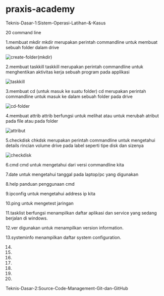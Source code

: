 # praxis-academy

Teknis-Dasar-1:Sistem-Operasi-Latihan-&-Kasus

20 command line

1.membuat mkdir
mkdir merupakan perintah commandline untuk membuat sebuah folder dalam drive

![create-folder(mkdir)](https://user-images.githubusercontent.com/60251611/73122002-14910b80-3fb2-11ea-8747-e184f01bf203.png)

2.membuat taskkill
taskkill merupakan perintah commandline untuk menghentikan aktivitas kerja sebuah program pada applikasi

![taskkill](https://user-images.githubusercontent.com/60251611/73122114-9cc3e080-3fb3-11ea-80cb-6a6309ea8ed1.png)

3.membuat cd (untuk masuk ke suatu folder)
cd merupakan perintah commandline untuk masuk ke dalam sebuah folder pada drive

![cd-folder](https://user-images.githubusercontent.com/60251611/73122257-6b4c1480-3fb5-11ea-92d1-94470da67e39.png)

4.membuat attrib 
attrib berfungsi untuk melihat atau untuk merubah atribut pada file atau pada folder

![attribut](https://user-images.githubusercontent.com/60251611/73122335-13fa7400-3fb6-11ea-9474-0b8913bf5ca5.png)

5.checkdisk
chkdsk merupakan perintah commandline untuk mengetahui details rincian volume drive pada label seperti tipe disk dan
sizenya

![checkdisk](https://user-images.githubusercontent.com/60251611/73122495-4dcc7a00-3fb8-11ea-8a26-375bb1dc3469.png)

6.cmd
cmd untuk mengetahui dari versi commandline kita


7.date
untuk mengetahui tanggal pada laptop/pc yang digunakan


8.help
panduan penggunaan cmd

9.ipconfig
untuk mengetahui address ip kita

10.ping
untuk mengetest jaringan

11.tasklist
berfungsi menampilkan daftar aplikasi dan service yang sedang berjalan di windows.

12.ver
digunakan untuk menampilkan version information.

13.systeminfo
menampilkan daftar system configuration.

14.

15.

16.

17.

18.

19.

20.












Teknis-Dasar-2:Source-Code-Management-Git-dan-GitHub
